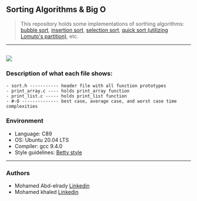 ## Sorting Algorithms & Big O
> This repository holds some implementations of sorthing algorithms:
> [bubble sort](https://en.wikipedia.org/wiki/Bubble_sort),
> [insertion sort](https://en.wikipedia.org/wiki/Insertion_sort),
> [selection sort](https://en.wikipedia.org/wiki/Selection_sort),
> [quick sort (utilizing Lomuto's partition)](https://en.wikipedia.org/wiki/Quicksort), etc.

---
![](https://s3.amazonaws.com/intranet-projects-files/holbertonschool-low_level_programming/248/willy-wonka.png)
---

### Description of what each file shows:
```
- sort.h ----------- header file with all function prototypes
- print_array.c ---- holds print_array function
- print_list.c ----- holds print_list function
- #-O -------------- best case, average case, and worst case time complexities
```
### Environment
* Language: C89
* OS: Ubuntu 20.04 LTS
* Compiler: gcc 9.4.0
* Style guidelines: [Betty style](https://github.com/holbertonschool/Betty/wiki)
---
### Authors
- Mohamed Abd-elrady [Linkedin](https://www.linkedin.com/in/mohamed-abd-elrady-mosa/)
- Mohamed khaled [Linkedin](https://www.linkedin.com/in/mohamed-k-kamal/)
